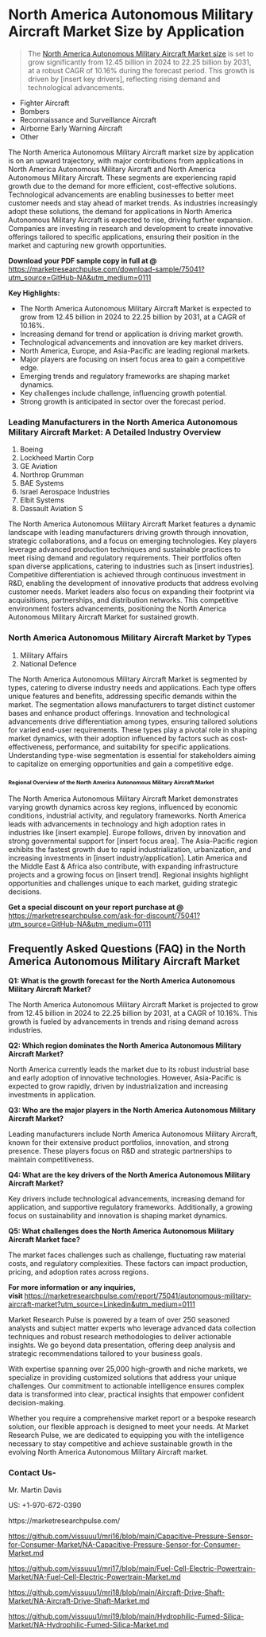 <h1>North America Autonomous Military Aircraft Market&nbsp;Size by Application</h1><blockquote><p>The <a href="https://marketresearchpulse.com/download-sample/75041?utm_source=GitHub-NA&amp;utm_medium=0111">North America Autonomous Military Aircraft Market size</a> is set to grow significantly from 12.45 billion in 2024 to 22.25 billion by 2031, at a robust CAGR of 10.16% during the forecast period. This growth is driven by [insert key drivers], reflecting rising demand and technological advancements.</p></blockquote><ul><li>Fighter Aircraft<li> Bombers<li> Reconnaissance and Surveillance Aircraft<li> Airborne Early Warning Aircraft<li> Other</li></ul><p>The North America Autonomous Military Aircraft market size by application is on an upward trajectory, with major contributions from applications in North America Autonomous Military Aircraft and North America Autonomous Military Aircraft. These segments are experiencing rapid growth due to the demand for more efficient, cost-effective solutions. Technological advancements are enabling businesses to better meet customer needs and stay ahead of market trends. As industries increasingly adopt these solutions, the demand for applications in North America Autonomous Military Aircraft is expected to rise, driving further expansion. Companies are investing in research and development to create innovative offerings tailored to specific applications, ensuring their position in the market and capturing new growth opportunities.</p><p><strong>Download your PDF sample copy in full at @ </strong><a href="https://marketresearchpulse.com/download-sample/75041?utm_source=GitHub-NA&amp;utm_medium=0111">https://marketresearchpulse.com/download-sample/75041?utm_source=GitHub-NA&amp;utm_medium=0111</a></p><p><strong>Key Highlights: </strong></p><ul><li>The North America Autonomous Military Aircraft Market is expected to grow from 12.45 billion in 2024 to 22.25 billion by 2031, at a CAGR of 10.16%.</li><li>Increasing demand for trend or application is driving market growth.</li><li>Technological advancements and innovation are key market drivers.</li><li>North America, Europe, and Asia-Pacific are leading regional markets.</li><li>Major players are focusing on insert focus area to gain a competitive edge.</li><li>Emerging trends and regulatory frameworks are shaping market dynamics.</li><li>Key challenges include challenge, influencing growth potential.</li><li>Strong growth is anticipated in sector over the forecast period.</li></ul><h3>Leading Manufacturers in the North America Autonomous Military Aircraft Market: A Detailed Industry Overview</h3><ol><li>Boeing</li><li>Lockheed Martin Corp</li><li>GE Aviation</li><li>Northrop Grumman</li><li>BAE Systems</li><li>Israel Aerospace Industries</li><li>Elbit Systems</li><li>Dassault Aviation S</li></ol><div class="flex max-w-full flex-col flex-grow"><div class="min-h-8 text-message flex w-full flex-col items-end gap-2 whitespace-normal break-words [.text-message+&amp;]:mt-5" dir="auto" data-message-author-role="assistant" data-message-id="fd8432e4-4910-450d-b182-61b7bfb0a01f" data-message-model-slug="gpt-4o"><div class="flex w-full flex-col gap-1 empty:hidden first:pt-[3px]"><div class="markdown prose w-full break-words dark:prose-invert light"><p>The North America Autonomous Military Aircraft Market features a dynamic landscape with leading manufacturers driving growth through innovation, strategic collaborations, and a focus on emerging technologies. Key players leverage advanced production techniques and sustainable practices to meet rising demand and regulatory requirements. Their portfolios often span diverse applications, catering to industries such as [insert industries]. Competitive differentiation is achieved through continuous investment in R&amp;D, enabling the development of innovative products that address evolving customer needs. Market leaders also focus on expanding their footprint via acquisitions, partnerships, and distribution networks. This competitive environment fosters advancements, positioning the North America Autonomous Military Aircraft Market for sustained growth.</p></div></div></div></div><h3>North America Autonomous Military Aircraft Market by Types</h3><ol><li>Military Affairs<li> National Defence</li></ol><div class="flex max-w-full flex-col flex-grow"><div class="min-h-8 text-message flex w-full flex-col items-end gap-2 whitespace-normal break-words [.text-message+&amp;]:mt-5" dir="auto" data-message-author-role="assistant" data-message-id="084470be-0bb7-4664-bddf-5156b4f41249" data-message-model-slug="gpt-4o-mini"><div class="flex w-full flex-col gap-1 empty:hidden first:pt-[3px]"><div class="markdown prose w-full break-words dark:prose-invert light"><p>The North America Autonomous Military Aircraft Market is segmented by types, catering to diverse industry needs and applications. Each type offers unique features and benefits, addressing specific demands within the market. The segmentation allows manufacturers to target distinct customer bases and enhance product offerings. Innovation and technological advancements drive differentiation among types, ensuring tailored solutions for varied end-user requirements. These types play a pivotal role in shaping market dynamics, with their adoption influenced by factors such as cost-effectiveness, performance, and suitability for specific applications. Understanding type-wise segmentation is essential for stakeholders aiming to capitalize on emerging opportunities and gain a competitive edge.</p></div></div></div></div><h3><span style="font-size: 11px;">Regional Overview of the North America Autonomous Military Aircraft Market</span></h3><div class="flex max-w-full flex-col flex-grow"><div class="min-h-8 text-message flex w-full flex-col items-end gap-2 whitespace-normal break-words [.text-message+&amp;]:mt-5" dir="auto" data-message-author-role="assistant" data-message-id="e9038762-ce64-4e30-91c9-9bd413514231" data-message-model-slug="gpt-4o-mini"><div class="flex w-full flex-col gap-1 empty:hidden first:pt-[3px]"><div class="markdown prose w-full break-words dark:prose-invert light"><p>The North America Autonomous Military Aircraft Market demonstrates varying growth dynamics across key regions, influenced by economic conditions, industrial activity, and regulatory frameworks. North America leads with advancements in technology and high adoption rates in industries like [insert example]. Europe follows, driven by innovation and strong governmental support for [insert focus area]. The Asia-Pacific region exhibits the fastest growth due to rapid industrialization, urbanization, and increasing investments in [insert industry/application]. Latin America and the Middle East &amp; Africa also contribute, with expanding infrastructure projects and a growing focus on [insert trend]. Regional insights highlight opportunities and challenges unique to each market, guiding strategic decisions.</p></div></div></div></div><p><strong>Get a special discount on your report purchase at @ </strong><a href="https://marketresearchpulse.com/ask-for-discount/75041?utm_source=GitHub-NA&amp;utm_medium=0111">https://marketresearchpulse.com/ask-for-discount/75041?utm_source=GitHub-NA&amp;utm_medium=0111</a></p><h2>Frequently Asked Questions (FAQ) in the North America Autonomous Military Aircraft Market</h2><p><strong>Q1: What is the growth forecast for the North America Autonomous Military Aircraft Market?</strong></p><p>The North America Autonomous Military Aircraft Market is projected to grow from 12.45 billion in 2024 to 22.25 billion by 2031, at a CAGR of 10.16%. This growth is fueled by advancements in trends and rising demand across industries.</p><p><strong>Q2: Which region dominates the North America Autonomous Military Aircraft Market?</strong></p><p>North America currently leads the market due to its robust industrial base and early adoption of innovative technologies. However, Asia-Pacific is expected to grow rapidly, driven by industrialization and increasing investments in application.</p><p><strong>Q3: Who are the major players in the North America Autonomous Military Aircraft Market?</strong></p><p>Leading manufacturers include North America Autonomous Military Aircraft, known for their extensive product portfolios, innovation, and strong presence. These players focus on R&amp;D and strategic partnerships to maintain competitiveness.</p><p><strong>Q4: What are the key drivers of the North America Autonomous Military Aircraft Market?</strong></p><p>Key drivers include technological advancements, increasing demand for application, and supportive regulatory frameworks. Additionally, a growing focus on sustainability and innovation is shaping market dynamics.</p><p><strong>Q5: What challenges does the North America Autonomous Military Aircraft Market face?</strong></p><p>The market faces challenges such as challenge, fluctuating raw material costs, and regulatory complexities. These factors can impact production, pricing, and adoption rates across regions.</p><p><strong>For more information or any inquiries, visit&nbsp;</strong><a href="https://marketresearchpulse.com/report/75041/autonomous-military-aircraft-market?utm_source=Linkedin&utm_medium=0111">https://marketresearchpulse.com/report/75041/autonomous-military-aircraft-market?utm_source=Linkedin&utm_medium=0111</a></p><p>Market Research Pulse is powered by a team of over 250 seasoned analysts and subject matter experts who leverage advanced data collection techniques and robust research methodologies to deliver actionable insights. We go beyond data presentation, offering deep analysis and strategic recommendations tailored to your business goals.</p><p>With expertise spanning over 25,000 high-growth and niche markets, we specialize in providing customized solutions that address your unique challenges. Our commitment to actionable intelligence ensures complex data is transformed into clear, practical insights that empower confident decision-making.</p><p>Whether you require a comprehensive market report or a bespoke research solution, our flexible approach is designed to meet your needs. At Market Research Pulse, we are dedicated to equipping you with the intelligence necessary to stay competitive and achieve sustainable growth in the evolving North America Autonomous Military Aircraft market.</p><h3><strong>Contact Us-</strong></h3><p>Mr. Martin Davis</p><p>US: +1-970-672-0390</p><p>https://marketresearchpulse.com/</p><p><a href="https://github.com/vissuuu1/mri16/blob/main/Capacitive-Pressure-Sensor-for-Consumer-Market/NA-Capacitive-Pressure-Sensor-for-Consumer-Market.md">https://github.com/vissuuu1/mri16/blob/main/Capacitive-Pressure-Sensor-for-Consumer-Market/NA-Capacitive-Pressure-Sensor-for-Consumer-Market.md</a></p><p><a href="https://github.com/vissuuu1/mri17/blob/main/Fuel-Cell-Electric-Powertrain-Market/NA-Fuel-Cell-Electric-Powertrain-Market.md">https://github.com/vissuuu1/mri17/blob/main/Fuel-Cell-Electric-Powertrain-Market/NA-Fuel-Cell-Electric-Powertrain-Market.md</a></p><p><a href="https://github.com/vissuuu1/mri18/blob/main/Aircraft-Drive-Shaft-Market/NA-Aircraft-Drive-Shaft-Market.md">https://github.com/vissuuu1/mri18/blob/main/Aircraft-Drive-Shaft-Market/NA-Aircraft-Drive-Shaft-Market.md</a></p><p><a href="https://github.com/vissuuu1/mri19/blob/main/Hydrophilic-Fumed-Silica-Market/NA-Hydrophilic-Fumed-Silica-Market.md">https://github.com/vissuuu1/mri19/blob/main/Hydrophilic-Fumed-Silica-Market/NA-Hydrophilic-Fumed-Silica-Market.md</a></p>
